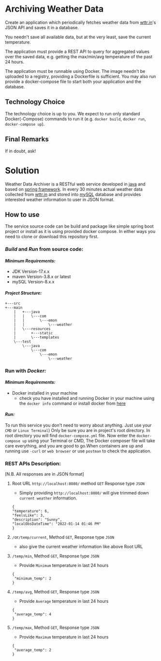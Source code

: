 # Archiving Weather Data

Create an application which periodically fetches weather data from [wttr.in](https://wttr.in/)'s JSON API and saves it in a database. 

You needn't save all available data, but at the very least, save the current temperature.

The application must provide a REST API to query for aggregated values over the saved data, e.g. getting the max/min/avg temperature of the past 24 hours.

The application must be runnable using Docker. The image needn't be uploaded to a registry, providing a Dockerfile is sufficient. You may also run provide a docker-compose file to start both your application and the database.

## Technology Choice

The technology choice is up to you. We expect to run only standard Docker(-Compose) commands to run it (e.g. `docker build`, `docker run`, `docker-compose up`).

## Final Remarks

If in doubt, ask!



# Solution

Weather Data Archiver is a RESTful web service developed in [java](https://www.java.com) and based on [spring framework](https://www.spring.io).
In every 30 minutes actual weather data collected from [wttr.in](https://www.wttr.in/) and stored into [mySQL](https://www.mysql.com/) database and provides interested weather information to user in JSON format.

## How to use


The service source code can be build and package like simple spring boot project or install as it is using provided docker compose. In either ways you need to clone or download this repository first.
### ***Build*** and ***Run*** from source code:
#### ***Minimum Requirements:***
* JDK Version-17.x.x
* maven Version-3.8.x or latest
* mySQL Version-8.x.x

#### ***Project Structure:***
```
+---src
+---main
    |   +---java
    |   |   \---com
    |   |       \---emon
    |   |           \---weather
    |   \---resources
    |       +---static
    |       \---templates
    \---test
        \---java
            \---com
                \---emon
                    \---weather
```
### Run with ***Docker:*** 
#### ***Minimum Requirements:***
* Docker installed in your machine 
  * check you have installed and running Docker in your machine using the ```docker info``` command or install docker from [here](https://www.docker.com/)
#### ***Run:***
To run this service you don't need to worry about anything. Just use your ```CMD``` or ```Linux Terminal```) Only be sure you are in project's root directory. In root directory you will find ```docker-compose.yml``` 
file. Now enter the `docker-compose up` using your Terminal or CMD, The Docker composer file will take care everything, and you are good to go.When containers are up and running use `-curl` or `web browser` or use `postman` to check the application.

### REST APIs Description:
[N.B. All responses are in JSON format]
1. Root URL `http://localhost:8080/` method `GET` Response type `JSON`
   * Simply providing `http://localhost:8080/` will give trimmed down `current weather` information.
    ```
   {
    "temperature": 6,
    "feelsLike": 3,
    "description": "Sunny",
    "localObsDateTime": "2022-01-14 01:46 PM"
   }
   ```
2. `/`or`/temp/current`, Method `GET`, Response type `JSON`
   * also give the current weather information like above Root URL

  
3. `/temp/min`, Method `GET`, Response type `JSON`
   * Provide `Minimum` temperature in last 24 hours
   ```
   {
    "minimum_temp": 2
   }
   ```

4. `/temp/avg`, Method `GET`, Response type `JSON`
   * Provide `Average` temperature in last 24 hours
   ```
   {
    "average_temp": 4
   }
   ```
5. `/temp/max`, Method `GET`, Response type `JSON`
   * Provide `Maximum` temperature in last 24 hours
   ```
   {
    "average_temp": 2
   }
   ```
